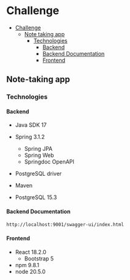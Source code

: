 # Challenge

<!-- TOC -->
* [Challenge](#challenge)
    * [Note taking app](#note-taking-app)
        * [Technologies](#technologies)
            * [Backend](#backend)
            * [Backend Documentation](#backend-documentation)
            * [Frontend](#frontend)
<!-- TOC -->

## Note-taking app

### Technologies

#### Backend

- Java SDK 17
- Spring 3.1.2
    - Spring JPA
    - Spring Web
    - Springdoc OpenAPI
- PostgreSQL driver
- Maven

- PostgreSQL 15.3

#### Backend Documentation

```markdown
http://localhost:9001/swagger-ui/index.html
```

#### Frontend

- React 18.2.0
    - Bootstrap 5
- npm 9.8.1
- node 20.5.0
